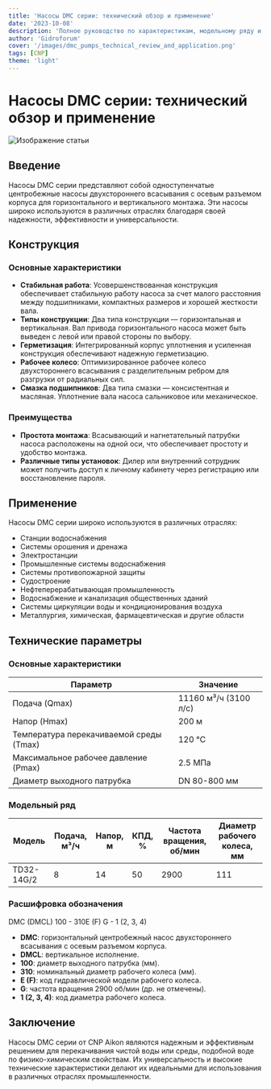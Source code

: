 ```yaml
---
title: 'Насосы DMC серии: технический обзор и применение'
date: '2023-10-08'
description: 'Полное руководство по характеристикам, модельному ряду и областям применения насосов DMC серии от CNP Aikon. Узнайте о конструкции, преимуществах и технических параметрах.'
author: 'Gidroforum'
cover: '/images/dmc_pumps_technical_review_and_application.png'
tags: [CNP]
theme: 'light'
---
```


# Насосы DMC серии: технический обзор и применение

![Изображение статьи](/images/dmc_pumps_technical_review_and_application.png)

## Введение

Насосы DMC серии представляют собой одноступенчатые центробежные насосы двухстороннего всасывания с осевым разъемом корпуса для горизонтального и вертикального монтажа. Эти насосы широко используются в различных отраслях благодаря своей надежности, эффективности и универсальности.

## Конструкция

### Основные характеристики

- **Стабильная работа**: Усовершенствованная конструкция обеспечивает стабильную работу насоса за счет малого расстояния между подшипниками, компактных размеров и хорошей жесткости вала.
- **Типы конструкции**: Два типа конструкции — горизонтальная и вертикальная. Вал привода горизонтального насоса может быть выведен с левой или правой стороны по выбору.
- **Герметизация**: Интегрированный корпус уплотнения и усиленная конструкция обеспечивают надежную герметизацию.
- **Рабочее колесо**: Оптимизированное рабочее колесо двухстороннего всасывания с разделительным ребром для разгрузки от радиальных сил.
- **Смазка подшипников**: Два типа смазки — консистентная и масляная. Уплотнение вала насоса сальниковое или механическое.

### Преимущества

- **Простота монтажа**: Всасывающий и нагнетательный патрубки насоса расположены на одной оси, что обеспечивает простоту и удобство монтажа.
- **Различные типы установок**: Дилер или внутренний сотрудник может получить доступ к личному кабинету через регистрацию или восстановление пароля.

## Применение

Насосы DMC серии широко используются в различных отраслях:

- Станции водоснабжения
- Системы орошения и дренажа
- Электростанции
- Промышленные системы водоснабжения
- Системы противопожарной защиты
- Судостроение
- Нефтеперерабатывающая промышленность
- Водоснабжение и канализация общественных зданий
- Системы циркуляции воды и кондиционирования воздуха
- Металлургия, химическая, фармацевтическая и другие области

## Технические параметры

### Основные характеристики

| Параметр | Значение |
|----------|-----------|
| Подача (Qmax) | 11160 м³/ч (3100 л/с) |
| Напор (Hmax) | 200 м |
| Температура перекачиваемой среды (Tmax) | 120 °C |
| Максимальное рабочее давление (Pmax) | 2.5 МПа |
| Диаметр выходного патрубка | DN 80-800 мм |

### Модельный ряд

| Модель | Подача, м³/ч | Напор, м | КПД, % | Частота вращения, об/мин | Диаметр рабочего колеса, мм |
|--------|--------------|----------|-------|-------------------------|----------------------------|
| TD32-14G/2 | 8          | 14       | 50    | 2900                    | 111                          |

### Расшифровка обозначения

DMC (DMCL) 100 - 310E (F) G - 1 (2, 3, 4)

- **DMC**: горизонтальный центробежный насос двухстороннего всасывания с осевым разъемом корпуса.
- **DMCL**: вертикальное исполнение.
- **100**: диаметр выходного патрубка (мм).
- **310**: номинальный диаметр рабочего колеса (мм).
- **E (F)**: код гидравлической модели рабочего колеса.
- **G**: частота вращения 2900 об/мин (др. не отмечены).
- **1 (2, 3, 4)**: код диаметра рабочего колеса.

## Заключение

Насосы DMC серии от CNP Aikon являются надежным и эффективным решением для перекачивания чистой воды или среды, подобной воде по физико-химическим свойствам. Их универсальность и высокие технические характеристики делают их идеальными для использования в различных отраслях промышленности.
